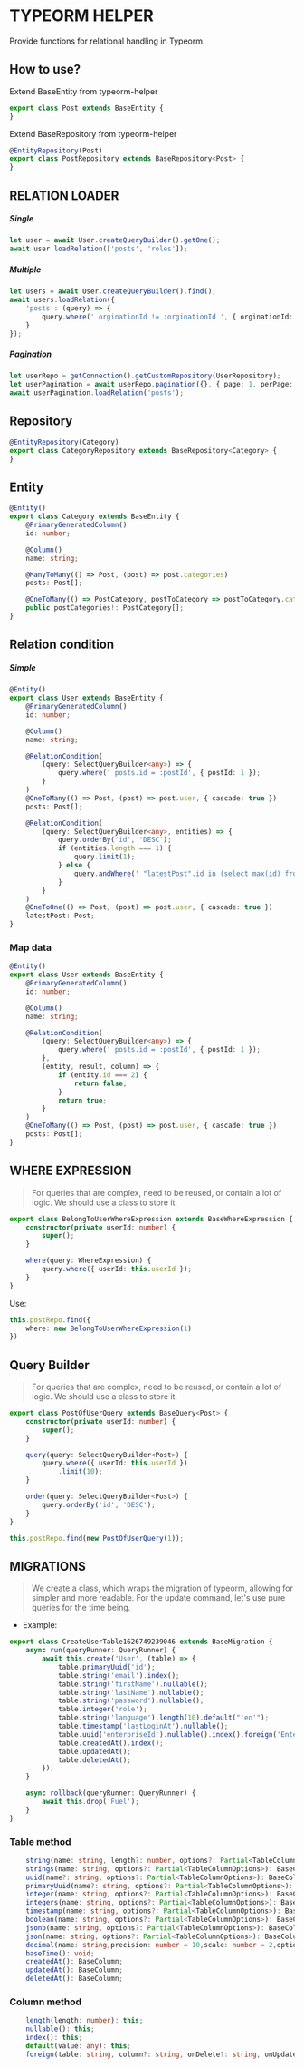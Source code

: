 # TYPEORM HELPER

Provide functions for relational handling in Typeorm.

## How to use?

Extend BaseEntity from typeorm-helper

```typescript
export class Post extends BaseEntity {
}
```

Extend BaseRepository from typeorm-helper

```typescript
@EntityRepository(Post)
export class PostRepository extends BaseRepository<Post> {
}
```

## RELATION LOADER

##### Single

```typescript
let user = await User.createQueryBuilder().getOne();
await user.loadRelation(['posts', 'roles']);
```

##### Multiple

```typescript
let users = await User.createQueryBuilder().find();
await users.loadRelation({
    'posts': (query) => {
        query.where(' orginationId != :orginationId ', { orginationId: 1 })
    }
});
```

##### Pagination

```typescript
let userRepo = getConnection().getCustomRepository(UserRepository);
let userPagination = await userRepo.pagination({}, { page: 1, perPage: 10 });
await userPagination.loadRelation('posts');
```

## Repository

```typescript
@EntityRepository(Category)
export class CategoryRepository extends BaseRepository<Category> {
}
```

## Entity

```typescript
@Entity()
export class Category extends BaseEntity {
    @PrimaryGeneratedColumn()
    id: number;

    @Column()
    name: string;

    @ManyToMany(() => Post, (post) => post.categories)
    posts: Post[];

    @OneToMany(() => PostCategory, postToCategory => postToCategory.category)
    public postCategories!: PostCategory[];
}
```

## Relation condition

##### Simple

```typescript
@Entity()
export class User extends BaseEntity {
    @PrimaryGeneratedColumn()
    id: number;

    @Column()
    name: string;

    @RelationCondition(
        (query: SelectQueryBuilder<any>) => {
            query.where(' posts.id = :postId', { postId: 1 });
        }
    )
    @OneToMany(() => Post, (post) => post.user, { cascade: true })
    posts: Post[];

    @RelationCondition(
        (query: SelectQueryBuilder<any>, entities) => {
            query.orderBy('id', 'DESC');
            if (entities.length === 1) {
                query.limit(1);
            } else {
                query.andWhere(' "latestPost".id in (select max(id) from "post" "maxPost" where "maxPost"."userId" = "latestPost"."userId")');
            }
        }
    )
    @OneToOne(() => Post, (post) => post.user, { cascade: true })
    latestPost: Post;
}
```

### Map data

```typescript
@Entity()
export class User extends BaseEntity {
    @PrimaryGeneratedColumn()
    id: number;

    @Column()
    name: string;

    @RelationCondition(
        (query: SelectQueryBuilder<any>) => {
            query.where(' posts.id = :postId', { postId: 1 });
        },
        (entity, result, column) => {
            if (entity.id === 2) {
                return false;
            }
            return true;
        }
    )
    @OneToMany(() => Post, (post) => post.user, { cascade: true })
    posts: Post[];
}
```

## WHERE EXPRESSION
>For queries that are complex, need to be reused, or contain a lot of logic. We should use a class to store it.
```typescript
export class BelongToUserWhereExpression extends BaseWhereExpression {
    constructor(private userId: number) {
        super();
    }

    where(query: WhereExpression) {
        query.where({ userId: this.userId });
    }
}
```

Use:
```typescript
this.postRepo.find({
    where: new BelongToUserWhereExpression(1)
})
```

## Query Builder
>For queries that are complex, need to be reused, or contain a lot of logic. We should use a class to store it.
```typescript
export class PostOfUserQuery extends BaseQuery<Post> {
    constructor(private userId: number) {
        super();
    }

    query(query: SelectQueryBuilder<Post>) {
        query.where({ userId: this.userId })
            .limit(10);
    }

    order(query: SelectQueryBuilder<Post>) {
        query.orderBy('id', 'DESC');
    }
}
```

```typescript
this.postRepo.find(new PostOfUserQuery(1));
```

## MIGRATIONS
> We create a class, which wraps the migration of typeorm, allowing for simpler and more readable. For the update command, let's use pure queries for the time being.

- Example: 
```typescript
export class CreateUserTable1626749239046 extends BaseMigration {
    async run(queryRunner: QueryRunner) {
        await this.create('User', (table) => {
            table.primaryUuid('id');
            table.string('email').index();
            table.string('firstName').nullable();
            table.string('lastName').nullable();
            table.string('password').nullable();
            table.integer('role');
            table.string('language').length(10).default("'en'");
            table.timestamp('lastLoginAt').nullable();
            table.uuid('enterpriseId').nullable().index().foreign('Enterprise');
            table.createdAt().index();
            table.updatedAt();
            table.deletedAt();
        });
    }

    async rollback(queryRunner: QueryRunner) {
        await this.drop('Fuel');
    }
}
```

### Table method
```typescript
    string(name: string, length?: number, options?: Partial<TableColumnOptions>): BaseColumn;
    strings(name: string, options?: Partial<TableColumnOptions>): BaseColumn;
    uuid(name?: string, options?: Partial<TableColumnOptions>): BaseColumn;
    primaryUuid(name?: string, options?: Partial<TableColumnOptions>): BaseColumn;
    integer(name: string, options?: Partial<TableColumnOptions>): BaseColumn;
    integers(name: string, options?: Partial<TableColumnOptions>): BaseColumn;
    timestamp(name: string, options?: Partial<TableColumnOptions>): BaseColumn;
    boolean(name: string, options?: Partial<TableColumnOptions>): BaseColumn;
    jsonb(name: string, options?: Partial<TableColumnOptions>): BaseColumn;
    json(name: string, options?: Partial<TableColumnOptions>): BaseColumn;
    decimal(name: string,precision: number = 10,scale: number = 2,options?: Partial<TableColumnOptions>): BaseColumn;
    baseTime(): void;
    createdAt(): BaseColumn;
    updatedAt(): BaseColumn;
    deletedAt(): BaseColumn;
```

### Column method
```typescript
    length(length: number): this;
    nullable(): this;
    index(): this;
    default(value: any): this;
    foreign(table: string, column?: string, onDelete?: string, onUpdate?: string): void;
```

